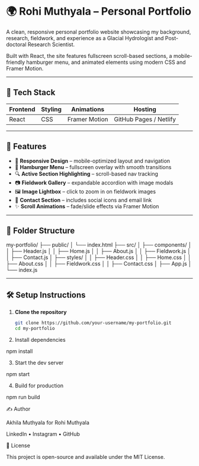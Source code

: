 # 🌍 Rohi Muthyala – Personal Portfolio

A clean, responsive personal portfolio website showcasing my background, research, fieldwork, and experience as a Glacial Hydrologist and Post-doctoral Research Scientist.

Built with React, the site features fullscreen scroll-based sections, a mobile-friendly hamburger menu, and animated elements using modern CSS and Framer Motion.

---

## 🔧 Tech Stack

| Frontend | Styling | Animations | Hosting |
|----------|---------|------------|---------|
| React    | CSS     | Framer Motion | GitHub Pages / Netlify |

---

## 🚀 Features

- 📱 **Responsive Design** – mobile-optimized layout and navigation
- 🍔 **Hamburger Menu** – fullscreen overlay with smooth transitions
- 🔍 **Active Section Highlighting** – scroll-based nav tracking
- 📷 **Fieldwork Gallery** – expandable accordion with image modals
- 🖼️ **Image Lightbox** – click to zoom in on fieldwork images
- 💬 **Contact Section** – includes social icons and email link
- ✨ **Scroll Animations** – fade/slide effects via Framer Motion

---

## 📁 Folder Structure

my-portfolio/ ├── public/ │ └── index.html ├── src/ │ ├── components/ │ │ ├── Header.js │ │ ├── Home.js │ │ ├── About.js │ │ ├── Fieldwork.js │ │ ├── Contact.js │ ├── styles/ │ │ ├── Header.css │ │ ├── Home.css │ │ ├── About.css │ │ ├── Fieldwork.css │ │ ├── Contact.css │ ├── App.js │ └── index.js


---

## 🛠️ Setup Instructions

1. **Clone the repository**
   ```bash
   git clone https://github.com/your-username/my-portfolio.git
   cd my-portfolio

2. Install dependencies

npm install

3. Start the dev server

npm start

4. Build for production

npm run build

✍️ Author

Akhila Muthyala for Rohi Muthyala

LinkedIn • Instagram • GitHub

📄 License

This project is open-source and available under the MIT License.

